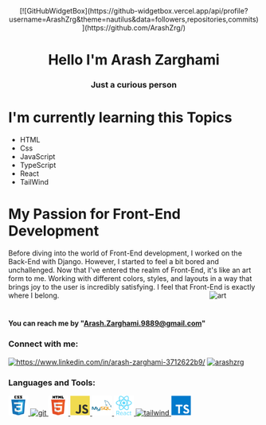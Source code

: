 <div align="center">[![GitHubWidgetBox](https://github-widgetbox.vercel.app/api/profile?username=ArashZrg&theme=nautilus&data=followers,repositories,commits)](https://github.com/ArashZrg/)</div>
<h1 align="center" >Hello I'm Arash Zarghami</h1>
<h3 align="center">Just a curious person</h3>

<h1>I'm currently learning this Topics</h1>
<ul>
      <li>HTML</li>
      <li>Css</li>
      <li>JavaScript</li>
      <li>TypeScript</li>
      <li>React</li>
      <li>TailWind</li>
    </ul>
    
<h1>My Passion for Front-End Development</h1>
Before diving into the world of Front-End development, 
I worked on the Back-End with Django. However, I started to feel a bit bored and unchallenged. 
Now that I've entered the realm of Front-End, it's like an art form to me. 
Working with different colors, styles, and layouts in a way that brings joy to the user is incredibly satisfying. 
I feel that Front-End is exactly where I belong.
<img align="right" src="https://i.giphy.com/media/v1.Y2lkPTc5MGI3NjExMTM2cGVlZ3E4cnM0cGRqYnZkcnlmN2JvOXRlN3EzbWxwYTU1ZjIxayZlcD12MV9pbnRlcm5hbF9naWZfYnlfaWQmY3Q9Zw/M52wyuahvQfJK/giphy.gif" alt="art" height="100" width="100" />
</br>

<h1></h1>

<b>You can reach me by "Arash.Zarghami.9889@gmail.com"</b>

<h3 align="left">Connect with me:</h3>
<p align="left">
<a href="https://linkedin.com/in/https://www.linkedin.com/in/arash-zarghami-3712622b9/" target="blank"><img align="center" src="https://raw.githubusercontent.com/rahuldkjain/github-profile-readme-generator/master/src/images/icons/Social/linked-in-alt.svg" alt="https://www.linkedin.com/in/arash-zarghami-3712622b9/" height="30" width="40" /></a>
<a href="https://instagram.com/arashzrg" target="blank"><img align="center" src="https://raw.githubusercontent.com/rahuldkjain/github-profile-readme-generator/master/src/images/icons/Social/instagram.svg" alt="arashzrg" height="30" width="40" /></a>
</p>


<h3 align="left">Languages and Tools:</h3>
<p align="left"> <a href="https://www.w3schools.com/css/" target="_blank" rel="noreferrer"> <img src="https://raw.githubusercontent.com/devicons/devicon/master/icons/css3/css3-original-wordmark.svg" alt="css3" width="40" height="40"/> </a> <a href="https://git-scm.com/" target="_blank" rel="noreferrer"> <img src="https://www.vectorlogo.zone/logos/git-scm/git-scm-icon.svg" alt="git" width="40" height="40"/> </a> <a href="https://www.w3.org/html/" target="_blank" rel="noreferrer"> <img src="https://raw.githubusercontent.com/devicons/devicon/master/icons/html5/html5-original-wordmark.svg" alt="html5" width="40" height="40"/> </a> <a href="https://developer.mozilla.org/en-US/docs/Web/JavaScript" target="_blank" rel="noreferrer"> <img src="https://raw.githubusercontent.com/devicons/devicon/master/icons/javascript/javascript-original.svg" alt="javascript" width="40" height="40"/> </a> <a href="https://www.mysql.com/" target="_blank" rel="noreferrer"> <img src="https://raw.githubusercontent.com/devicons/devicon/master/icons/mysql/mysql-original-wordmark.svg" alt="mysql" width="40" height="40"/> </a> <a href="https://reactjs.org/" target="_blank" rel="noreferrer"> <img src="https://raw.githubusercontent.com/devicons/devicon/master/icons/react/react-original-wordmark.svg" alt="react" width="40" height="40"/> </a> <a href="https://tailwindcss.com/" target="_blank" rel="noreferrer"> <img src="https://www.vectorlogo.zone/logos/tailwindcss/tailwindcss-icon.svg" alt="tailwind" width="40" height="40"/> </a> <a href="https://www.typescriptlang.org/" target="_blank" rel="noreferrer"> <img src="https://raw.githubusercontent.com/devicons/devicon/master/icons/typescript/typescript-original.svg" alt="typescript" width="40" height="40"/> </a> </p>



